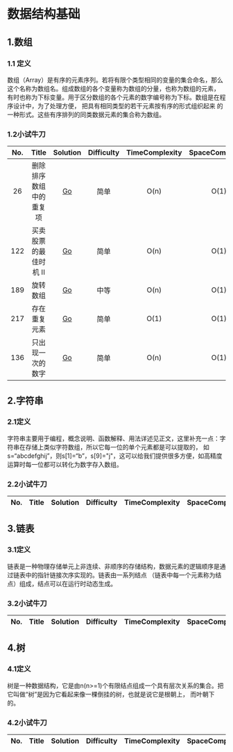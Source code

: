 # 数据结构基础

## 1.数组

### 1.1 定义  
数组（Array）是有序的元素序列。若将有限个类型相同的变量的集合命名，那么这个名称为数组名。组成数组的各个变量称为数组的分量，也称为数组的元素，
有时也称为下标变量。用于区分数组的各个元素的数字编号称为下标。数组是在程序设计中，为了处理方便， 把具有相同类型的若干元素按有序的形式组织起来
的一种形式。这些有序排列的同类数据元素的集合称为数组。

### 1.2小试牛刀  
| No. | Title | Solution | Difficulty | TimeComplexity | SpaceComplexity | Favorite | Acceptance | Download |
| :------------: | :------------: | :------------: | :------------: | :------------: | :------------: | :------------: | :------------: | :------------: |
| 26 | 删除排序数组中的重复项 | [Go](/problems/remove_duplicates/readme.md) | <span class="level-easy">简单</span> | O(n) | O(1) | :heart: | 53.2% | [:arrow_down:](/problems/remove_duplicates/leetcode.py) |
| 122 | 买卖股票的最佳时机 II | [Go](/problems/max_profit/readme.md) | <span class="level-easy">简单</span> | O(n) | O(1) |   | 67.2% | [:arrow_down:](/problems/max_profit/leetcode.py) |
| 189 | 旋转数组 | [Go](/problems/rotate/rotate.md) | <span class="level-hard">中等</span> | O(n) | O(1) |   | 45.9% | [:arrow_down:](/problems/rotate/rotate.py) |
| 217 | 存在重复元素 | [Go](/problems/contains_duplicate/contains_duplicate.md) | <span class="level-easy">简单</span> | O(1) | O(1) |   | 55.5% | [:arrow_down:](/problems/contains_duplicate/contains_duplicate.py) |
| 136 | 只出现一次的数字 | [Go](/problems/single_number/single_number.md) | <span class="level-easy">简单</span> | O(n) | O(1) |   | 71.2% | [:arrow_down:](/problems/single_number/single_number.py) |

## 2.字符串

### 2.1定义
字符串主要用于编程，概念说明、函数解释、用法详述见正文，这里补充一点：字符串在存储上类似字符数组，所以它每一位的单个元素都是可以提取的，
如s=“abcdefghij”，则s[1]=“b”，s[9]="j"，这可以给我们提供很多方便，如高精度运算时每一位都可以转化为数字存入数组。

### 2.2小试牛刀  
| No. | Title | Solution | Difficulty | TimeComplexity | SpaceComplexity | Favorite | Acceptance | Download |
| :------------: | :------------: | :------------: | :------------: | :------------: | :------------: | :------------: | :------------: | :------------: |


## 3.链表

### 3.1定义
链表是一种物理存储单元上非连续、非顺序的存储结构，数据元素的逻辑顺序是通过链表中的指针链接次序实现的。链表由一系列结点
（链表中每一个元素称为结点）组成，结点可以在运行时动态生成。

### 3.2小试牛刀  
| No. | Title | Solution | Difficulty | TimeComplexity | SpaceComplexity | Favorite | Acceptance | Download |
| :------------: | :------------: | :------------: | :------------: | :------------: | :------------: | :------------: | :------------: | :------------: |

## 4.树

### 4.1定义
树是一种数据结构，它是由n(n>=1)个有限结点组成一个具有层次关系的集合。把它叫做“树”是因为它看起来像一棵倒挂的树，也就是说它是根朝上，
而叶朝下的。

### 4.2小试牛刀  
| No. | Title | Solution | Difficulty | TimeComplexity | SpaceComplexity | Favorite | Acceptance | Download |
| :------------: | :------------: | :------------: | :------------: | :------------: | :------------: | :------------: | :------------: | :------------: |
